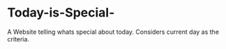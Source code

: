 # Today-is-Special-
A Website telling whats special about today. Considers current day as the criteria.
